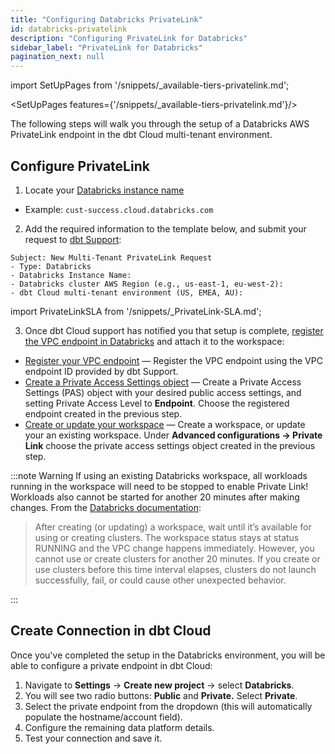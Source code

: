 ```yaml
---
title: "Configuring Databricks PrivateLink"
id: databricks-privatelink
description: "Configuring PrivateLink for Databricks"
sidebar_label: "PrivateLink for Databricks"
pagination_next: null
---
```


import SetUpPages from '/snippets/_available-tiers-privatelink.md';

<SetUpPages features={'/snippets/_available-tiers-privatelink.md'}/>

The following steps will walk you through the setup of a Databricks AWS PrivateLink endpoint in the dbt Cloud multi-tenant environment.

## Configure PrivateLink

1. Locate your [Databricks instance name](https://docs.databricks.com/en/workspace/workspace-details.html#workspace-instance-names-urls-and-ids)
  -  Example: `cust-success.cloud.databricks.com`
2. Add the required information to the template below, and submit your request to [dbt Support](https://docs.getdbt.com/community/resources/getting-help#dbt-cloud-support): 
```
Subject: New Multi-Tenant PrivateLink Request
- Type: Databricks
- Databricks Instance Name:
- Databricks cluster AWS Region (e.g., us-east-1, eu-west-2):
- dbt Cloud multi-tenant environment (US, EMEA, AU):
```

import PrivateLinkSLA from '/snippets/_PrivateLink-SLA.md';

<PrivateLinkSLA />

3. Once dbt Cloud support has notified you that setup is complete, [register the VPC endpoint in Databricks](https://docs.databricks.com/administration-guide/cloud-configurations/aws/privatelink.html#step-3-register-privatelink-objects-and-attach-them-to-a-workspace) and attach it to the workspace:
  - [Register your VPC endpoint](https://docs.databricks.com/en/security/network/classic/vpc-endpoints.html) &mdash; Register the VPC endpoint using the VPC endpoint ID provided by dbt Support.
  - [Create a Private Access Settings object](https://docs.databricks.com/en/security/network/classic/private-access-settings.html) &mdash; Create a Private Access Settings (PAS) object with your desired public access settings, and setting Private Access Level to **Endpoint**. Choose the registered endpoint created in the previous step.
  - [Create or update your workspace](https://docs.databricks.com/en/security/network/classic/privatelink.html#step-3d-create-or-update-the-workspace-front-end-back-end-or-both) &mdash; Create a workspace, or update your an existing workspace. Under **Advanced configurations → Private Link** choose the private access settings object created in the previous step.

:::note Warning
If using an existing Databricks workspace, all workloads running in the workspace will need to be stopped to enable Private Link! Workloads also cannot be started for another 20 minutes after making changes. From the [Databricks documentation](https://docs.databricks.com/en/security/network/classic/privatelink.html#step-3d-create-or-update-the-workspace-front-end-back-end-or-both):

>After creating (or updating) a workspace, wait until it’s available for using or creating clusters. The workspace status stays at status RUNNING and the VPC change happens immediately. However, you cannot use or create clusters for another 20 minutes. If you create or use clusters before this time interval elapses, clusters do not launch successfully, fail, or could cause other unexpected behavior.

:::

## Create Connection in dbt Cloud

Once you've completed the setup in the Databricks environment, you will be able to configure a private endpoint in dbt Cloud:

1. Navigate to **Settings** → **Create new project** → select **Databricks**. 
2. You will see two radio buttons: **Public** and **Private.** Select **Private**. 
3. Select the private endpoint from the dropdown (this will automatically populate the hostname/account field).
4. Configure the remaining data platform details.
5. Test your connection and save it.
